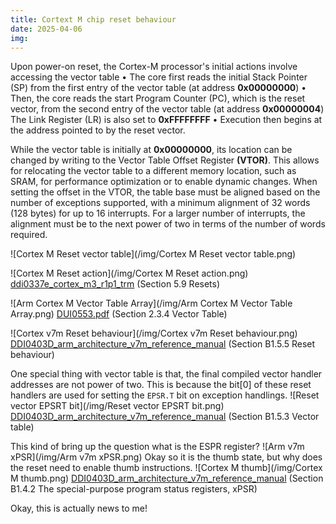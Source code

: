 ```yaml
---
title: Cortext M chip reset behaviour
date: 2025-04-06
img:
---
```


Upon power-on reset, the Cortex-M processor's initial actions involve accessing the vector table
• The core first reads the initial Stack Pointer (SP) from the first entry of the vector table (at address **0x00000000**)
• Then, the core reads the start Program Counter (PC), which is the reset vector, from the second entry of the vector table (at address **0x00000004**) The Link Register (LR) is also set to **0xFFFFFFFF**
• Execution then begins at the address pointed to by the reset vector.

While the vector table is initially at **0x00000000**, its location can be changed by writing to the Vector Table Offset Register **(VTOR)**. This allows for relocating the vector table to a different memory location, such as SRAM, for performance optimization or to enable dynamic changes. When setting the offset in the VTOR, the table base must be aligned based on the number of exceptions supported, with a minimum alignment of 32 words (128 bytes) for up to 16 interrupts. For a larger number of interrupts, the alignment must be to the next power of two in terms of the number of words required.


![Cortex M Reset vector table](/img/Cortex M Reset vector table.png)

![Cortex M Reset action](/img/Cortex M Reset action.png)
[ddi0337e_cortex_m3_r1p1_trm](https://www.keil.com/dd/docs/datashts/arm/cortex_m3/r1p1/ddi0337e_cortex_m3_r1p1_trm.pdf) (Section 5.9 Resets)

![Arm Cortex M Vector Table Array](/img/Arm Cortex M Vector Table Array.png)
[DUI0553.pdf](https://documentation-service.arm.com/static/5f2ac4ab60a93e65927bbdbf) (Section 2.3.4 Vector Table)

![Cortex v7m Reset behaviour](/img/Cortex v7m Reset behaviour.png)
[DDI0403D_arm_architecture_v7m_reference_manual](https://www.pjrc.com/teensy/beta/DDI0403D_arm_architecture_v7m_reference_manual.pdf) (Section B1.5.5 Reset behaviour)


One special thing with vector table is that, the final compiled vector handler addresses are not power of two. This is because the bit[0] of these reset handlers are used for setting the `EPSR.T` bit on exception handlings.
![Reset vector EPSRT bit](/img/Reset vector EPSRT bit.png)
[DDI0403D_arm_architecture_v7m_reference_manual](https://www.pjrc.com/teensy/beta/DDI0403D_arm_architecture_v7m_reference_manual.pdf) (Section B1.5.3 Vector table)

This kind of bring up the question what is the ESPR register?
![Arm v7m xPSR](/img/Arm v7m xPSR.png)
Okay so it is the thumb state, but why does the reset need to enable thumb instructions.
![Cortex M thumb](/img/Cortex M thumb.png)
[DDI0403D_arm_architecture_v7m_reference_manual](https://www.pjrc.com/teensy/beta/DDI0403D_arm_architecture_v7m_reference_manual.pdf) (Section B1.4.2 The special-purpose program status registers, xPSR)

Okay, this is actually news to me!
